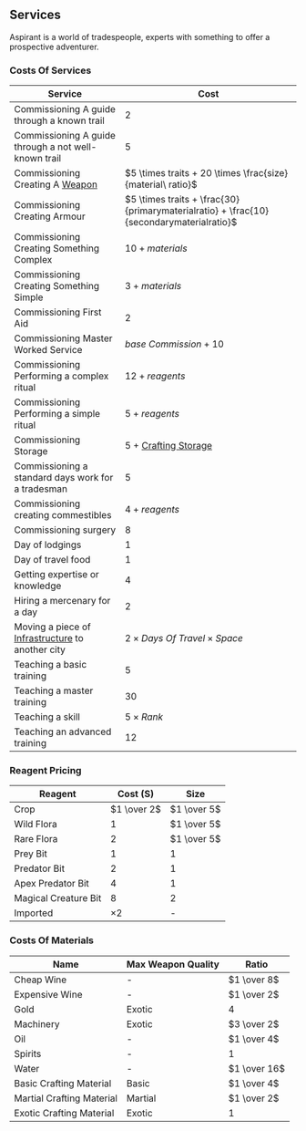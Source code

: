 ## Services
Aspirant is a world of tradespeople, experts with something to offer a prospective adventurer. 

### Costs Of Services

| Service                                                                   | Cost                                                                                    |
| ------------------------------------------------------------------------- | --------------------------------------------------------------------------------------- |
| Commissioning A guide through a known trail                               | $2$                                                                                     |
| Commissioning A guide through a not well-known trail                      | $5$                                                                                     |
| Commissioning Creating A [Weapon](Weapons)                                | $5 \times traits + 20 \times \frac{size}{material\ ratio}$                              | 
| Commissioning Creating Armour                                             | $5 \times traits + \frac{30}{primarymaterialratio} + \frac{10}{secondarymaterialratio}$ |
| Commissioning Creating Something Complex                                  | $10 + materials$                                                                        |
| Commissioning Creating Something Simple                                   | $3 + materials$                                                                         |
| Commissioning First Aid                                                   | $2$                                                                                     |
| Commissioning Master Worked Service                                       | $base\ Commission + 10$                                                                 |
| Commissioning Performing a complex ritual                                 | $12 + reagents$                                                                         |
| Commissioning Performing a simple ritual                                  | $5 + reagents$                                                                          |
| Commissioning Storage                                                     | $5$ + [Crafting Storage](Designing-Storage#Crafting%20Storage)                          |
| Commissioning a standard days work for a tradesman                        | $5$                                                                                     |
| Commissioning creating commestibles                                       | $4 + reagents$                                                                          |
| Commissioning surgery                                                     | $8$                                                                                     |
| Day of lodgings                                                           | $1$                                                                                     |
| Day of travel food                                                        | $1$                                                                                     |
| Getting expertise or knowledge                                            | $4$                                                                                     |
| Hiring a mercenary for a day                                              | $2$                                                                                     |
| Moving a piece of [Infrastructure](Assets#Infrastructure) to another city | $2 \times Days\ Of\ Travel \times Space$                                                |
| Teaching a basic training                                                 | $5$                                                                                     |
| Teaching a master training                                                | $30$                                                                                    |
| Teaching a skill                                                          | $5 \times Rank$                                                                         |
| Teaching an advanced training                                             | $12$                                                                                    |

### Reagent Pricing

| Reagent              | Cost (S)    | Size        |
| -------------------- | ----------- | ----------- |
| Crop                 | $1 \over 2$ | $1 \over 5$ |
| Wild Flora           | $1$         | $1 \over 5$ |
| Rare Flora           | $2$         | $1 \over 5$ |
| Prey Bit             | $1$         | $1$         |
| Predator Bit         | $2$         | $1$         |
| Apex Predator Bit    | $4$         | $1$         |
| Magical Creature Bit | $8$         | $2$         |
| Imported             | $\times 2$  | -           |

### Costs Of Materials

| Name                      | Max Weapon Quality | Ratio        |
| ------------------------- | ------------------ | ------------ |
| Cheap Wine                | -                  | $1 \over 8$  |
| Expensive Wine            | -                  | $1 \over 2$  |
| Gold                      | Exotic             | $4$          |
| Machinery                 | Exotic             | $3 \over 2$  |
| Oil                       | -                  | $1 \over 4$  |
| Spirits                   | -                  | $1$          |
| Water                     | -                  | $1 \over 16$ |
| Basic Crafting Material   | Basic              | $1 \over 4$  |
| Martial Crafting Material | Martial            | $1 \over 2$  |
| Exotic Crafting Material  | Exotic             | $1$          | 


